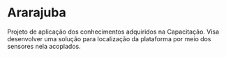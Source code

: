 # Ararajuba
Projeto de aplicação dos conhecimentos adquiridos na Capacitação. Visa desenvolver uma solução para localização da plataforma por meio dos sensores nela acoplados.
